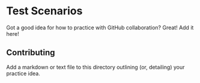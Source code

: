 # Test Scenarios

Got a good idea for how to practice with GitHub collaboration?  Great!
Add it here!

## Contributing

Add a markdown or text file to this directory outlining (or, detailing)
your practice idea.
